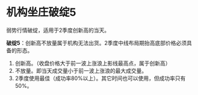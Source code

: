 # 机构坐庄破绽5

弱势行情破绽，适用于2季度创新高的当天。

**破绽5**：创新高不放量属于机构无法出货。2季度中线布局期抬高底部价格必须具备的形态。

1. 创新高。（收盘价格大于前一波上涨浪上影线最高点，属于创新高）
2. 不放量。即当天成交量小于前一波上涨浪的最大成交量。
3. 2季度使用最佳（成功率80%以上）。其它时间也可以使用，但成功率只有50%。
